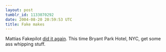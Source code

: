 ```yaml
---
layout: post
tumblr_id: 1133070292  
date: 2004-08-20 20:59:53 UTC
title: Fake makes
---
```


Mattias Fakepilot <a href="http://www.fakepilot.com/?category=fresh&#38;project=bph" target="_blank">did it again</a>. This time Bryant Park Hotel, NYC, get some ass whipping stuff.
